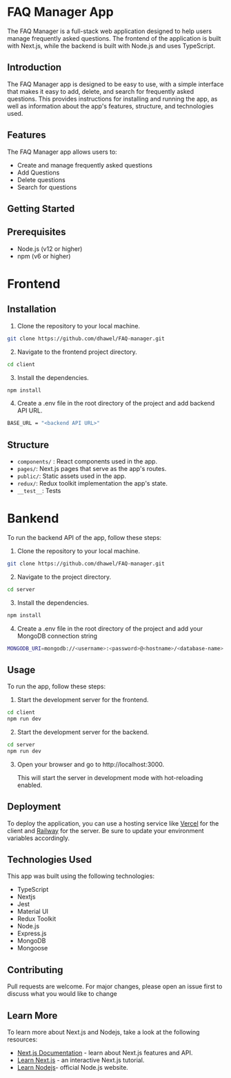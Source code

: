 # FAQ Manager App

The FAQ Manager is a full-stack web application designed to help users manage frequently asked questions. The frontend of the application is built with Next.js, while the backend is built with Node.js and uses TypeScript.

## Introduction

The FAQ Manager app is designed to be easy to use, with a simple interface that makes it easy to add, delete, and search for frequently asked questions. This provides instructions for installing and running the app, as well as information about the app's features, structure, and technologies used.

## Features

The FAQ Manager app allows users to:

- Create and manage frequently asked questions
- Add Questions
- Delete questions
- Search for questions

## Getting Started

## Prerequisites

- Node.js (v12 or higher)
- npm (v6 or higher)

# Frontend

## Installation

1. Clone the repository to your local machine.

```bash
git clone https://github.com/dhawel/FAQ-manager.git

```

2. Navigate to the frontend project directory.

```bash
cd client
```

3. Install the dependencies.

```bash
npm install
```

4. Create a .env file in the root directory of the project and add backend API URL.

```bash
BASE_URL = "<backend API URL>"
```

## Structure

- `components/` : React components used in the app.
- `pages/`: Next.js pages that serve as the app's routes.
- `public/`: Static assets used in the app.
- `redux/`: Redux toolkit implementation the app's state.
- `__test__`: Tests

# Bankend

To run the backend API of the app, follow these steps:

1. Clone the repository to your local machine.

```bash
git clone https://github.com/dhawel/FAQ-manager.git

```

2. Navigate to the project directory.

```bash
cd server
```

3. Install the dependencies.

```bash
npm install
```

4. Create a .env file in the root directory of the project and add your MongoDB connection string

```bash
MONGODB_URI=mongodb://<username>:<password>@<hostname>/<database-name>
```

## Usage

To run the app, follow these steps:

1. Start the development server for the frontend.

```bash
cd client
npm run dev
```

2. Start the development server for the backend.

```bash
cd server
npm run dev
```

3. Open your browser and go to http://localhost:3000.

   This will start the server in development mode with hot-reloading enabled.

## Deployment

To deploy the application, you can use a hosting service like [Vercel](https://vercel.com) for the client and [Railway](https://railway.app/) for the server. Be sure to update your environment variables accordingly.

## Technologies Used

This app was built using the following technologies:

- TypeScript
- Nextjs
- Jest
- Material UI
- Redux Toolkit
- Node.js
- Express.js
- MongoDB
- Mongoose

## Contributing

Pull requests are welcome. For major changes, please open an issue first to discuss what you would like to change

## Learn More

To learn more about Next.js and Nodejs, take a look at the following resources:

- [Next.js Documentation](https://nextjs.org/docs) - learn about Next.js features and API.
- [Learn Next.js](https://nextjs.org/learn) - an interactive Next.js tutorial.
- [Learn Nodejs](https://nodejs.org/en/)- official Node.js website.
